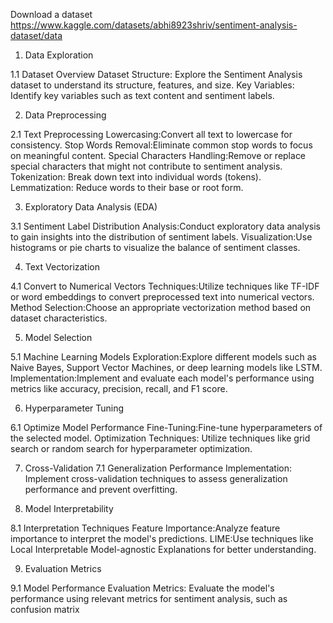 Download a dataset
https://www.kaggle.com/datasets/abhi8923shriv/sentiment-analysis-dataset/data
 1. Data Exploration

 1.1 Dataset Overview
  Dataset Structure: Explore the Sentiment Analysis dataset to understand its structure,          features, and size.
 Key Variables: Identify key variables such as text content and sentiment labels.

  2. Data Preprocessing

 2.1 Text Preprocessing
 Lowercasing:Convert all text to lowercase for consistency.
 Stop Words Removal:Eliminate common stop words to focus on meaningful content.
 Special Characters Handling:Remove or replace special characters that might not contribute to sentiment analysis.
Tokenization: Break down text into individual words (tokens).
 Lemmatization: Reduce words to their base or root form.

 3. Exploratory Data Analysis (EDA)

 3.1 Sentiment Label Distribution
 Analysis:Conduct exploratory data analysis to gain insights into the distribution of sentiment labels.
 Visualization:Use histograms or pie charts to visualize the balance of sentiment classes.

4. Text Vectorization

4.1 Convert to Numerical Vectors
 Techniques:Utilize techniques like TF-IDF or word embeddings to convert preprocessed text into numerical vectors.
Method Selection:Choose an appropriate vectorization method based on dataset characteristics.

5. Model Selection

5.1 Machine Learning Models
Exploration:Explore different models such as Naive Bayes, Support Vector Machines, or deep learning models like LSTM.
Implementation:Implement and evaluate each model's performance using metrics like accuracy, precision, recall, and F1 score.

6. Hyperparameter Tuning

6.1 Optimize Model Performance
Fine-Tuning:Fine-tune hyperparameters of the selected model.
Optimization Techniques: Utilize techniques like grid search or random search for hyperparameter optimization.

7. Cross-Validation
 7.1 Generalization Performance
Implementation: Implement cross-validation techniques to assess generalization performance and prevent overfitting.

8. Model Interpretability

8.1 Interpretation Techniques
Feature Importance:Analyze feature importance to interpret the model's predictions.
LIME:Use techniques like Local Interpretable Model-agnostic Explanations for better understanding.

9. Evaluation Metrics

9.1 Model Performance Evaluation
Metrics: Evaluate the model's performance using relevant metrics for sentiment analysis, such as confusion matrix
